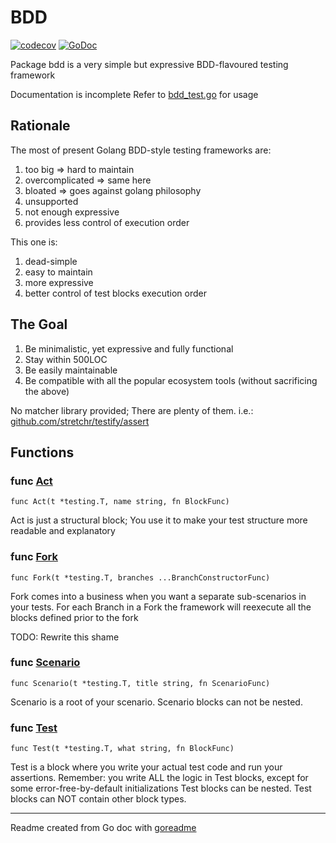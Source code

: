 # BDD

[![codecov](https://codecov.io/gh/themakers/bdd/branch/master/graph/badge.svg)](https://codecov.io/gh/themakers/bdd)
[![GoDoc](https://img.shields.io/badge/pkg.go.dev-doc-blue)](http://pkg.go.dev/github.com/themakers/bdd)

Package bdd is a very simple but expressive BDD-flavoured testing framework

Documentation is incomplete
Refer to [bdd_test.go](bdd_test.go) for usage

## Rationale

The most of present Golang BDD-style testing frameworks are:
1) too big => hard to maintain
2) overcomplicated => same here
3) bloated => goes against golang philosophy
4) unsupported
5) not enough expressive
6) provides less control of execution order

This one is:
1) dead-simple
2) easy to maintain
3) more expressive
4) better control of test blocks execution order

## The Goal

1) Be minimalistic, yet expressive and fully functional
2) Stay within 500LOC
3) Be easily maintainable
4) Be compatible with all the popular ecosystem tools (without sacrificing the above)

No matcher library provided; There are plenty of them.
i.e.: [github.com/stretchr/testify/assert]([https://github.com/stretchr/testify/tree/master/assert](https://github.com/stretchr/testify/tree/master/assert))

## Functions

### func [Act](/bdd.go#L308)

`func Act(t *testing.T, name string, fn BlockFunc)`

Act is just a structural block; You use it to make your test structure
more readable and explanatory

### func [Fork](/bdd.go#L321)

`func Fork(t *testing.T, branches ...BranchConstructorFunc)`

Fork comes into a business when you want a separate sub-scenarios in your tests.
For each Branch in a Fork the framework will reexecute all the blocks
defined prior to the fork

TODO: Rewrite this shame

### func [Scenario](/bdd.go#L281)

`func Scenario(t *testing.T, title string, fn ScenarioFunc)`

Scenario is a root of your scenario.
Scenario blocks can not be nested.

### func [Test](/bdd.go#L340)

`func Test(t *testing.T, what string, fn BlockFunc)`

Test is a block where you write your actual test code and run your assertions.
Remember: you write ALL the logic in Test blocks,
except for some error-free-by-default initializations
Test blocks can be nested.
Test blocks can NOT contain other block types.

---
Readme created from Go doc with [goreadme](https://github.com/posener/goreadme)
